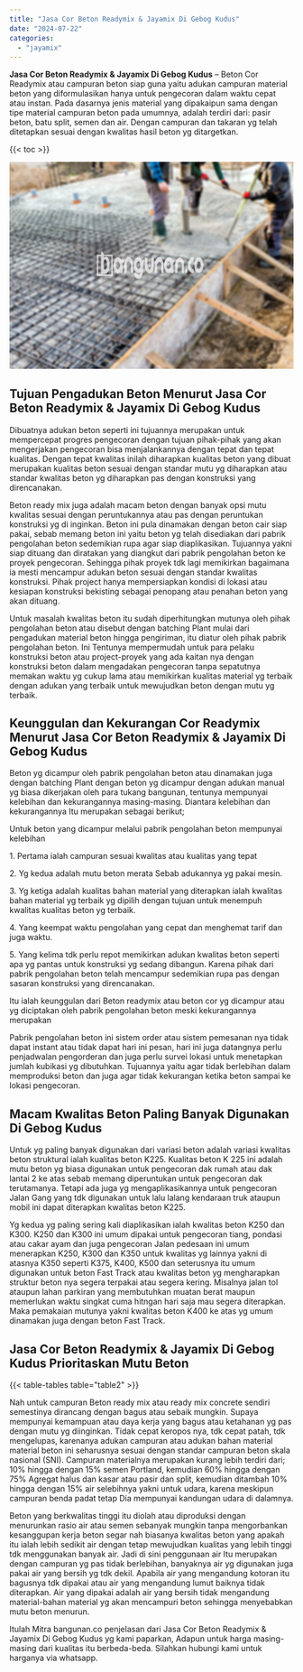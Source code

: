 ```yaml
---
title: "Jasa Cor Beton Readymix & Jayamix Di Gebog Kudus"
date: "2024-07-22"
categories: 
  - "jayamix"
---
```


**Jasa Cor Beton Readymix & Jayamix Di Gebog Kudus** – Beton Cor Readymix atau campuran beton siap guna yaitu adukan campuran material beton yang diformulasikan hanya untuk pengecoran dalam waktu cepat atau instan. Pada dasarnya jenis material yang dipakaipun sama dengan tipe material campuran beton pada umumnya, adalah terdiri dari: pasir beton, batu split, semen dan air. Dengan campuran dan takaran yg telah ditetapkan sesuai dengan kwalitas hasil beton yg ditargetkan.

{{< toc >}}

![Jasa Cor Beton Readymix & Jayamix Di Gebog Kudus](/images/jasa-cor-readymix-56.png)

## Tujuan Pengadukan Beton Menurut Jasa Cor Beton Readymix & Jayamix Di Gebog Kudus

Dibuatnya adukan beton seperti ini tujuannya merupakan untuk mempercepat progres pengecoran dengan tujuan pihak-pihak yang akan mengerjakan pengecoran bisa menjalankannya dengan tepat dan tepat kualitas. Dengan tepat kwalitas inilah diharapkan kualitas beton yang dibuat merupakan kualitas beton sesuai dengan standar mutu yg diharapkan atau standar kwalitas beton yg diharapkan pas dengan konstruksi yang direncanakan.

Beton ready mix juga adalah macam beton dengan banyak opsi mutu kwalitas sesuai dengan peruntukannya atau pas dengan peruntukan konstruksi yg di inginkan. Beton ini pula dinamakan dengan beton cair siap pakai, sebab memang beton ini yaitu beton yg telah disediakan dari pabrik pengolahan beton sedemikian rupa agar siap diaplikasikan. Tujuannya yakni siap dituang dan diratakan yang diangkut dari pabrik pengolahan beton ke proyek pengecoran. Sehingga pihak proyek tdk lagi memikirkan bagaimana ia mesti mencampur adukan beton sesuai dengan standar kwalitas konstruksi. Pihak project hanya mempersiapkan kondisi di lokasi atau kesiapan konstruksi bekisting sebagai penopang atau penahan beton yang akan dituang.

Untuk masalah kwalitas beton itu sudah diperhitungkan mutunya oleh pihak pengolahan beton atau disebut dengan batching Plant mulai dari pengadukan material beton hingga pengiriman, itu diatur oleh pihak pabrik pengolahan beton. Ini Tentunya mempermudah untuk para pelaku konstruksi beton atau project-proyek yang ada kaitan nya dengan konstruksi beton dalam mengadakan pengecoran tanpa sepatutnya memakan waktu yg cukup lama atau memikirkan kualitas material yg terbaik dengan adukan yang terbaik untuk mewujudkan beton dengan mutu yg terbaik.

## Keunggulan dan Kekurangan Cor Readymix Menurut Jasa Cor Beton Readymix & Jayamix Di Gebog Kudus

Beton yg dicampur oleh pabrik pengolahan beton atau dinamakan juga dengan batching Plant dengan beton yg dicampur dengan adukan manual yg biasa dikerjakan oleh para tukang bangunan, tentunya mempunyai kelebihan dan kekurangannya masing-masing. Diantara kelebihan dan kekurangannya Itu merupakan sebagai berikut;

Untuk beton yang dicampur melalui pabrik pengolahan beton mempunyai kelebihan

1\. Pertama ialah campuran sesuai kwalitas atau kualitas yang tepat

2\. Yg kedua adalah mutu beton merata Sebab adukannya yg pakai mesin.

3\. Yg ketiga adalah kualitas bahan material yang diterapkan ialah kwalitas bahan material yg terbaik yg dipilih dengan tujuan untuk menempuh kwalitas kualitas beton yg terbaik.

4\. Yang keempat waktu pengolahan yang cepat dan menghemat tarif dan juga waktu.

5\. Yang kelima tdk perlu repot memikirkan adukan kwalitas beton seperti apa yg pantas untuk konstruksi yg sedang dibangun. Karena pihak dari pabrik pengolahan beton telah mencampur sedemikian rupa pas dengan sasaran konstruksi yang direncanakan.

Itu ialah keunggulan dari Beton readymix atau beton cor yg dicampur atau yg diciptakan oleh pabrik pengolahan beton meski kekurangannya merupakan

Pabrik pengolahan beton ini sistem order atau sistem pemesanan nya tidak dapat instant atau tidak dapat hari ini pesan, hari ini juga datangnya perlu penjadwalan pengorderan dan juga perlu survei lokasi untuk menetapkan jumlah kubikasi yg dibutuhkan. Tujuannya yaitu agar tidak berlebihan dalam memproduksi beton dan juga agar tidak kekurangan ketika beton sampai ke lokasi pengecoran.

## Macam Kwalitas Beton Paling Banyak Digunakan Di Gebog Kudus

Untuk yg paling banyak digunakan dari variasi beton adalah variasi kwalitas beton struktural ialah kualitas beton K225. Kualitas beton K 225 ini adalah mutu beton yg biasa digunakan untuk pengecoran dak rumah atau dak lantai 2 ke atas sebab memang diperuntukan untuk pengecoran dak terutamanya. Tetapi ada juga yg mengaplikasikannya untuk pengecoran Jalan Gang yang tdk digunakan untuk lalu lalang kendaraan truk ataupun mobil ini dapat diterapkan kwalitas beton K225.

Yg kedua yg paling sering kali diaplikasikan ialah kwalitas beton K250 dan K300. K250 dan K300 ini umum dipakai untuk pengecoran tiang, pondasi atau cakar ayam dan juga pengecoran Jalan pedesaan ini umum menerapkan K250, K300 dan K350 untuk kwalitas yg lainnya yakni di atasnya K350 seperti K375, K400, K500 dan seterusnya itu umum digunakan untuk beton Fast Track atau kwalitas beton yg mengharapkan struktur beton nya segera terpakai atau segera kering. Misalnya jalan tol ataupun lahan parkiran yang membutuhkan muatan berat maupun memerlukan waktu singkat cuma hitngan hari saja mau segera diterapkan. Maka pemakaian mutunya yakni kwalitas beton K400 ke atas yg umum dinamakan juga dengan beton Fast Track.

## Jasa Cor Beton Readymix & Jayamix Di Gebog Kudus Prioritaskan Mutu Beton

{{< table-tables table="table2" >}}

Nah untuk campuran Beton ready mix atau ready mix concrete sendiri semestinya dirancang dengan bagus atau sebaik mungkin. Supaya mempunyai kemampuan atau daya kerja yang bagus atau ketahanan yg pas dengan mutu yg diinginkan. Tidak cepat keropos nya, tdk cepat patah, tdk mengelupas, karenanya adukan campuran atau adukan bahan material material beton ini seharusnya sesuai dengan standar campuran beton skala nasional (SNI). Campuran materialnya merupakan kurang lebih terdiri dari; 10% hingga dengan 15% semen Portland, kemudian 60% hingga dengan 75% Agregat halus dan kasar atau pasir dan split, kemudian ditambah 10% hingga dengan 15% air selebihnya yakni untuk udara, karena meskipun campuran benda padat tetap Dia mempunyai kandungan udara di dalamnya.

Beton yang berkwalitas tinggi itu diolah atau diproduksi dengan menurunkan rasio air atau semen sebanyak mungkin tanpa mengorbankan kesanggupan kerja beton segar nah biasanya kwalitas beton yang apakah itu ialah lebih sedikit air dengan tetap mewujudkan kualitas yang lebih tinggi tdk menggunakan banyak air. Jadi di sini penggunaan air Itu merupakan dengan campuran yg pas tidak berlebihan, banyaknya air yg digunakan juga pakai air yang bersih yg tdk dekil. Apabila air yang mengandung kotoran itu bagusnya tdk dipakai atau air yang mengandung lumut baiknya tidak diterapkan. Air yang dipakai adalah air yang bersih tidak mengandung material-bahan material yg akan mencampuri beton sehingga menyebabkan mutu beton menurun.

Itulah Mitra bangunan.co penjelasan dari Jasa Cor Beton Readymix & Jayamix Di Gebog Kudus yg kami paparkan, Adapun untuk harga masing-masing dari kualitas itu berbeda-beda. Silahkan hubungi kami untuk harganya via whatsapp.
